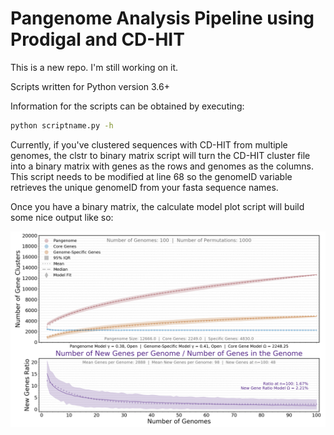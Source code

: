 # Pangenome Analysis Pipeline using Prodigal and CD-HIT

This is a new repo. I'm still working on it.

Scripts written for Python version 3.6+

Information for the scripts can be obtained by executing:

```bash
python scriptname.py -h
```

Currently, if you've clustered sequences with CD-HIT from multiple genomes, the clstr to binary matrix script will turn the CD-HIT cluster file into a binary matrix with genes as the rows and genomes as the columns. This script needs to be modified at line 68 so the genomeID variable retrieves the unique genomeID from your fasta sequence names.

Once you have a binary matrix, the calculate model plot script will build some nice output like so:

![alt text](Example_Plot.png "Example Pangenome Curve plot.")